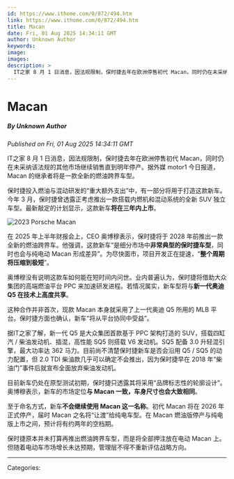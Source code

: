 ```yaml
---
id: https://www.ithome.com/0/872/494.htm
link: https://www.ithome.com/0/872/494.htm
title: Macan
date: Fri, 01 Aug 2025 14:34:11 GMT
author: Unknown Author
keywords: 
image: 
images: 
description: >
  IT之家 8 月 1 日消息，因法规限制，保时捷去年在欧洲停售初代 Macan，同时仍在未采纳该法规的其他市场继续销售直到明年停产。据外媒 motor1 今日报道，Macan 的继承者将是一款全新的燃油跨界车型。保时捷投入燃油与混动研发的“重大额外支出”中，有一部分将用于打造这款新车。今年 3 月，保时捷曾透露正考虑推出一款搭载内燃机和混动系统的全新 SUV 独立车型。最新敲定的计划显示，这款新车将在三年内上市。在 2025 年上半年财报会上，CEO 奥博穆表示，保时捷将于 2028 年前推出一款全新的燃油跨界车。他强调，这款新车“是细分市场中非常典型的保时捷车型，同时也会与纯电动 Macan 形成差异”。为尽快面市，项目开发正在提速，“整个周期将压缩到极短”。奥博穆没有说明这款车如何能在短时间内问世。业内普遍认为，保时捷将借助大众集团的高端燃油平台 PPC 来加速研发进程。若情况属实，新车型将与新一代奥迪 Q5 在技术上高度共享。这种合作并非首次，现款 Macan 本身就采用了上一代奥迪 Q5 所用的 MLB 平台。保时捷方面也确认，新车“将从平台协同中受益”。据IT之家了解，新一代 Q5 是大众集团首款基于 PPC 架构打造的 SUV，搭载四缸汽 / 柴油发动机、插混，高性能 SQ5 则搭载 V6 发动机。SQ5 配备 3.0 升轻混引擎，最大功率达 362 马力。目前尚不清楚保时捷新车是否会沿用 Q5 / SQ5 的动力配置，但
---
```

# Macan
##### By Unknown Author
_Published on Fri, 01 Aug 2025 14:34:11 GMT_

IT之家 8 月 1 日消息，因法规限制，保时捷去年在欧洲停售初代 Macan，同时仍在未采纳该法规的其他市场继续销售直到明年停产。据外媒 motor1 今日报道，Macan 的继承者将是一款全新的燃油跨界车型。

保时捷投入燃油与混动研发的“重大额外支出”中，有一部分将用于打造这款新车。今年 3 月，保时捷曾透露正考虑推出一款搭载内燃机和混动系统的全新 SUV 独立车型。最新敲定的计划显示，这款新车**将在三年内上市**。

![2023 Porsche Macan](https://img.ithome.com/newsuploadfiles/2025/8/4c07d375-463a-4efd-820f-874b9178e3bc.jpg?x-bce-process=image/format,f_auto)

在 2025 年上半年财报会上，CEO 奥博穆表示，保时捷将于 2028 年前推出一款全新的燃油跨界车。他强调，这款新车“是细分市场中**非常典型的保时捷车型**，同时也会与纯电动 Macan 形成差异”。为尽快面市，项目开发正在提速，“**整个周期将压缩到极短**”。

奥博穆没有说明这款车如何能在短时间内问世。业内普遍认为，保时捷将借助大众集团的高端燃油平台 PPC 来加速研发进程。若情况属实，新车型将与**新一代奥迪 Q5 在技术上高度共享**。

这种合作并非首次，现款 Macan 本身就采用了上一代奥迪 Q5 所用的 MLB 平台。保时捷方面也确认，新车“将从平台协同中受益”。

据IT之家了解，新一代 Q5 是大众集团首款基于 PPC 架构打造的 SUV，搭载四缸汽 / 柴油发动机、插混，高性能 SQ5 则搭载 V6 发动机。SQ5 配备 3.0 升轻混引擎，最大功率达 362 马力。目前尚不清楚保时捷新车是否会沿用 Q5 / SQ5 的动力配置，但 2.0 TDI 柴油款几乎可以确定不会推出，因为保时捷早在 2018 年“柴油门”事件后就宣布全面放弃柴油发动机。

目前新车仍处在原型测试初期，保时捷只透露其将采用“品牌标志性的轮廓设计”。奥博穆表示，新车的市场定位**与 Macan 一致，车身尺寸也会大致相同**。

至于命名方式，新车**不会继续使用 Macan 这一名称**。初代 Macan 将在 2026 年正式停产，届时 Macan 之名将“让渡”给纯电车型。在 Macan 燃油版停产与纯电版上市之间，预计将有约两年的空档期。

保时捷原本并未打算再推出燃油跨界车型，而是将全部押注放在电动 Macan 上。但随着电动车市场增长未达预期，管理层不得不重新评估战略方向。

---
Categories: 